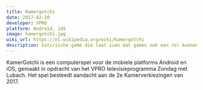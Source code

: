 ```yaml
---
title: Kamergotchi
date: 2017-02-20
developer: VPRO
platform: Android, iOS
image: kamergotchi.jpg
wiki_url: https://nl.wikipedia.org/wiki/Kamergotchi
description: Satirische game die laat zien dat games ook een rol kunnen spelen in politiek engagement. Bedacht door het team van het televisieprogramma Zondag met Lubach was de game een korte periode heel populair.
---
```


KamerGotchi is een computerspel voor de mobiele platforms Android en iOS, gemaakt in opdracht van het VPRO televisieprogramma Zondag met Lubach. Het spel besteedt aandacht aan de 2e Kamerverkiezingen van 2017.